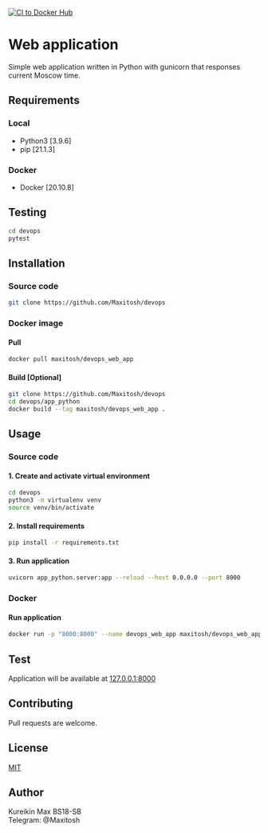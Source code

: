 [![CI to Docker Hub](https://github.com/Maxitosh/devops/actions/workflows/main.yml/badge.svg)](https://github.com/Maxitosh/devops/actions/workflows/main.yml)
# Web application

Simple web application written in Python with gunicorn that responses current Moscow time.

## Requirements

### Local

* Python3 [3.9.6]
* pip [21.1.3]

### Docker

* Docker [20.10.8]

## Testing
```bash
cd devops
pytest
```


## Installation

### Source code

```bash
git clone https://github.com/Maxitosh/devops
```

### Docker image

#### Pull

```bash
docker pull maxitosh/devops_web_app
```

#### Build [Optional]

```bash
git clone https://github.com/Maxitosh/devops
cd devops/app_python
docker build --tag maxitosh/devops_web_app .  
```

## Usage

### Source code

#### 1. Create and activate virtual environment

```bash
cd devops
python3 -m virtualenv venv 
source venv/bin/activate
```

#### 2. Install requirements

```bash
pip install -r requirements.txt
```

#### 3. Run application

```bash
uvicorn app_python.server:app --reload --host 0.0.0.0 --port 8000 
```

### Docker

#### Run application

```bash
docker run -p "8000:8000" --name devops_web_app maxitosh/devops_web_app
```

## Test

Application will be available at [127.0.0.1:8000](http://127.0.0.1:8000)

## Contributing

Pull requests are welcome.

## License

[MIT](https://choosealicense.com/licenses/mit/)

## Author

Kureikin Max BS18-SB  
Telegram: @Maxitosh
